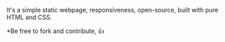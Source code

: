 It's a simple static webpage, responsiveness, open-source, built with pure HTML and CSS.

*Be free to fork and contribute, 👍
